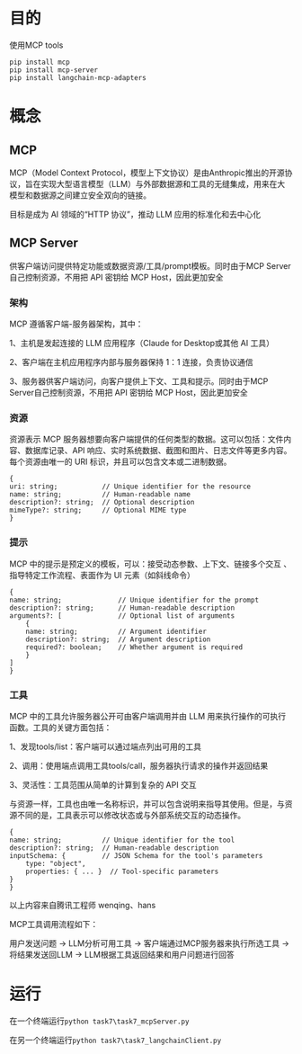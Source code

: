 # 目的
使用MCP tools

    pip install mcp
    pip install mcp-server
    pip install langchain-mcp-adapters

# 概念
## MCP
MCP（Model Context Protocol，模型上下文协议）是由Anthropic推出的开源协议，旨在实现大型语言模型（LLM）与外部数据源和工具的无缝集成，用来在大模型和数据源之间建立安全双向的链接。

目标是成为 AI 领域的“HTTP 协议”，推动 LLM 应用的标准化和去中心化


## MCP Server
供客户端访问提供特定功能或数据资源/工具/prompt模板。同时由于MCP Server自己控制资源，不用把 API 密钥给 MCP Host，因此更加安全

### 架构
MCP 遵循客户端-服务器架构，其中：

1、主机是发起连接的 LLM 应用程序（Claude for Desktop或其他 AI 工具）

2、客户端在主机应用程序内部与服务器保持 1：1 连接，负责协议通信

3、服务器供客户端访问，向客户提供上下文、工具和提示。同时由于MCP Server自己控制资源，不用把 API 密钥给 MCP Host，因此更加安全


### 资源
资源表示 MCP 服务器想要向客户端提供的任何类型的数据。这可以包括：文件内容、数据库记录、API 响应、实时系统数据、截图和图片、日志文件等更多内容。每个资源由唯一的 URI 标识，并且可以包含文本或二进制数据。

    {
    uri: string;           // Unique identifier for the resource
    name: string;          // Human-readable name
    description?: string;  // Optional description
    mimeType?: string;     // Optional MIME type
    }

### 提示
MCP 中的提示是预定义的模板，可以：接受动态参数、上下文、链接多个交互 、指导特定工作流程、表面作为 UI 元素（如斜线命令）

    {
    name: string;              // Unique identifier for the prompt
    description?: string;      // Human-readable description
    arguments?: [              // Optional list of arguments
        {
        name: string;          // Argument identifier
        description?: string;  // Argument description
        required?: boolean;    // Whether argument is required
        }
    ]
    }

### 工具
MCP 中的工具允许服务器公开可由客户端调用并由 LLM 用来执行操作的可执行函数。工具的关键方面包括：

1、发现tools/list：客户端可以通过端点列出可用的工具

2、调用：使用端点调用工具tools/call，服务器执行请求的操作并返回结果

3、灵活性：工具范围从简单的计算到复杂的 API 交互

与资源一样，工具也由唯一名称标识，并可以包含说明来指导其使用。但是，与资源不同的是，工具表示可以修改状态或与外部系统交互的动态操作。

    {
    name: string;          // Unique identifier for the tool
    description?: string;  // Human-readable description
    inputSchema: {         // JSON Schema for the tool's parameters
        type: "object",
        properties: { ... }  // Tool-specific parameters
    }
    }


以上内容来自腾讯工程师 wenqing、hans

MCP工具调用流程如下：

用户发送问题 -> LLM分析可用工具 -> 客户端通过MCP服务器来执行所选工具 -> 将结果发送回LLM -> LLM根据工具返回结果和用户问题进行回答

# 运行
在一个终端运行`python task7\task7_mcpServer.py`

在另一个终端运行`python task7\task7_langchainClient.py`